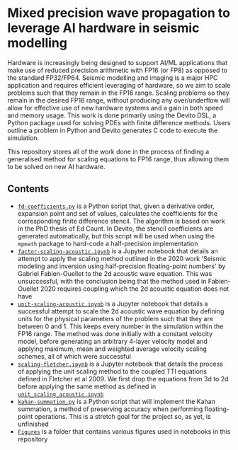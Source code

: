 # Mixed precision wave propagation to leverage AI hardware in seismic modelling

Hardware is increasingly being designed to support AI/ML applications that make use of reduced precision arithmetic with FP16 (or FP8) as opposed to the standard FP32/FP64.
Seismic modelling and imaging is a major HPC application and requires efficient leveraging of hardware, so we aim to scale problems such that they remain in the FP16 range.
Scaling problems so they remain in the desired FP16 range, without producing any over/underflow will allow for effective use of new hardware systems and a gain in both speed and memory usage.
This work is done primarily using the Devito DSL, a Python package used for solving PDEs with finite difference methods. Users outline a problem in Python and Devito generates C code to execute the simulation.

This repository stores all of the work done in the process of finding a generalised method for scaling equations to FP16 range, thus allowing them to be solved on new AI hardware.

## Contents
- [`fd-coefficients.py`](./fd-coefficients.py) is a Python script that, given a derivative order, expansion point and set of values, calculates the coefficients for the corresponding finite difference stencil. The algorithm is based on work in the PhD thesis of Ed Caunt. In Devito, the stencil coefficients are generated automatically, but this script will be used when using the `mpmath` package to hard-code a half-precision implementation
- [`factor-scaling-acoustic.ipynb`](./factor-scaling-acoustic.ipynb) is a Jupyter notebook that details an attempt to apply the scaling method outlined in the 2020 work 'Seismic modeling and inversion using half-precision floating-point numbers' by Gabriel Fabien-Ouellet to the 2d acoustic wave equation. This was unsuccessful, with the conclusion being that the method used in Fabien-Ouellet 2020 requires coupling which the 2d acoustic equation does not have
- [`unit-scaling-acoustic.ipynb`](./unit-scaling-acoustic.ipynb) is a Jupyter notebook that details a successful attempt to scale the 2d acoustic wave equation by defining units for the physical parameters of the problem such that they are between 0 and 1. This keeps every number in the simulation within the FP16 range. The method was done initially with a constant velocity model, before generating an arbitrary 4-layer velocity model and applying maximum, mean and weighted average velocity scaling schemes, all of which were successful
- [`scaling-fletcher.ipynb`](./scaling-fletcher.ipynb) is a Jupyter notebook that details the process of applying the unit scaling method to the coupled TTI equations defined in Fletcher et al 2009. We first drop the equations from 3d to 2d before applying the same method as defined in [`unit_scaling_acoustic.ipynb`](./unit-scaling-acoustic.ipynb)
- [`kahan-summation.py`](./kahan-summation.py) is a Python script that will implement the Kahan summation, a method of preserving accuracy when performing floating-point operations. This is a stretch goal for the project so, as yet, is unfinished
- [`Figures`](./Figures) is a folder that contains various figures used in notebooks in this repository 
